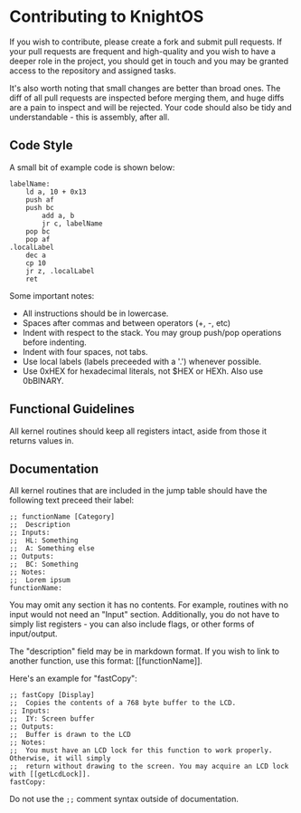 # Contributing to KnightOS

If you wish to contribute, please create a fork and submit pull requests. If your pull requests are
frequent and high-quality and you wish to have a deeper role in the project, you should get in touch
and you may be granted access to the repository and assigned tasks.

It's also worth noting that small changes are better than broad ones. The diff of all pull requests
are inspected before merging them, and huge diffs are a pain to inspect and will be rejected. Your
code should also be tidy and understandable - this is assembly, after all.

## Code Style

A small bit of example code is shown below:

    labelName:
        ld a, 10 + 0x13
        push af
        push bc
            add a, b
            jr c, labelName
        pop bc
        pop af
    .localLabel
        dec a
        cp 10
        jr z, .localLabel
        ret

Some important notes:

* All instructions should be in lowercase.
* Spaces after commas and between operators (+, -, etc)
* Indent with respect to the stack. You may group push/pop operations before indenting.
* Indent with four spaces, not tabs.
* Use local labels (labels preceeded with a '.') whenever possible.
* Use 0xHEX for hexadecimal literals, not $HEX or HEXh. Also use 0bBINARY.

## Functional Guidelines

All kernel routines should keep all registers intact, aside from those it returns values in.

## Documentation

All kernel routines that are included in the jump table should have the following text preceed
their label:

    ;; functionName [Category]
    ;;  Description
    ;; Inputs:
    ;;  HL: Something
    ;;  A: Something else
    ;; Outputs:
    ;;  BC: Something
    ;; Notes:
    ;;  Lorem ipsum
    functionName:

You may omit any section it has no contents. For example, routines with no input would not need
an "Input" section. Additionally, you do not have to simply list registers - you can also include
flags, or other forms of input/output.

The "description" field may be in markdown format. If you wish to link to another function, use
this format: [[functionName]].

Here's an example for "fastCopy":

    ;; fastCopy [Display]
    ;;  Copies the contents of a 768 byte buffer to the LCD.
    ;; Inputs:
    ;;  IY: Screen buffer
    ;; Outputs:
    ;;  Buffer is drawn to the LCD
    ;; Notes:
    ;;  You must have an LCD lock for this function to work properly. Otherwise, it will simply
    ;;  return without drawing to the screen. You may acquire an LCD lock with [[getLcdLock]].
    fastCopy:

Do not use the `;;` comment syntax outside of documentation.